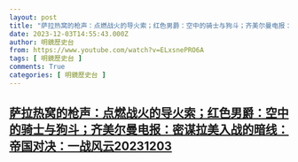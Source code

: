 ```yaml
---
layout: post
title: "萨拉热窝的枪声：点燃战火的导火索；红色男爵：空中的骑士与狗斗；齐美尔曼电报：密谋拉美入战的暗线：帝国对决：一战风云20231203"
date: 2023-12-03T14:55:43.000Z
author: 明鏡歷史台
from: https://www.youtube.com/watch?v=ELxsnePRO6A
tags: [ 明鏡歷史台 ]
comments: True
categories: [ 明鏡歷史台 ]
---
```

<!--1701615343000-->
[萨拉热窝的枪声：点燃战火的导火索；红色男爵：空中的骑士与狗斗；齐美尔曼电报：密谋拉美入战的暗线：帝国对决：一战风云20231203](https://www.youtube.com/watch?v=ELxsnePRO6A)
------

<div>

</div>
